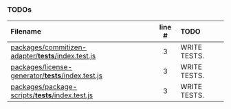 ### TODOs

| Filename                                                                                                      | line # | TODO         |
| :------------------------------------------------------------------------------------------------------------ | :----: | :----------- |
| [packages/commitizen-adapter/**tests**/index.test.js](packages/commitizen-adapter/__tests__/index.test.js#L3) |   3    | WRITE TESTS. |
| [packages/license-generator/**tests**/index.test.js](packages/license-generator/__tests__/index.test.js#L3)   |   3    | WRITE TESTS. |
| [packages/package-scripts/**tests**/index.test.js](packages/package-scripts/__tests__/index.test.js#L3)       |   3    | WRITE TESTS. |
